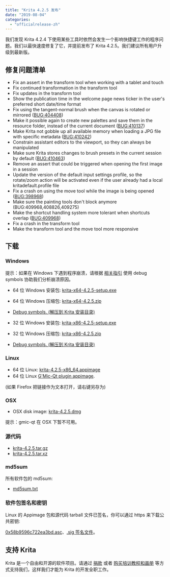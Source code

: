 ```yaml
---
title: "Krita 4.2.5 发布"
date: "2019-08-04"
categories: 
  - "officialrelease-zh"
---
```


我们发现 Krita 4.2.4 下使用某些工具时依然会发生一个影响快捷键工作的程序问题。我们以最快速度修复了它，并提前发布了 Krita 4.2.5。我们建议所有用户升级到最新版。

## 修复问题清单

- Fix an assert in the transform tool when working with a tablet and touch
- Fix continued transformation in the transform tool
- Fix updates in the transform tool
- Show the publication time in the welcome page news ticker in the user's preferred short date/time format
- Fix using the tangent-normal brush when the canvas is rotated or mirrored ([BUG:404408](https://bugs.kde.org/show_bug.cgi?id=404408))
- Make it possible again to create new palettes and save them in the resource folder, instead of the current document ([BUG:410137](https://bugs.kde.org/show_bug.cgi?id=410137))
- Make Krita not gobble up all available memory when loading a JPG file with specific metadata ([BUG:410242](https://bugs.kde.org/show_bug.cgi?id=410242))
- Constrain assistant editors to the viewport, so they can always be manipulated
- Make sure Krita stores changes to brush presets in the current session by default ([BUG:410463](https://bugs.kde.org/show_bug.cgi?id=410463))
- Remove an assert that could be triggered when opening the first image in a session
- Update the version of the default input settings profile, so the rotate/zoom action will be activated even if the user already had a local kritadefault.profile file
- Fix a crash on using the move tool while the image is being opened ([BUG:398968](https://bugs.kde.org/show_bug.cgi?id=398968))
- Make sure the painting tools don't block anymore (BUG:409968,408826,409275)
- Make the shortcut handling system more tolerant when shortcuts overlap ([BUG:409968](https://bugs.kde.org/show_bug.cgi?id=409968))
- Fix a crash in the transform tool
- Make the transform tool and the move tool more responsive

## 下载

### Windows

提示：如果在 Windows 下遇到程序崩溃，请根据 [相关指引](https://docs.krita.org/en/reference_manual/dr_minw_debugger.html#dr-minw) 使用 debug symbols 协助我们分析崩溃原因。

- 64 位 Windows 安装包: [krita-x64-4.2.5-setup.exe](https://download.kde.org/stable/krita/4.2.5/krita-x64-4.2.5-setup.exe)
- 64 位 Windows 压缩包: [krita-x64-4.2.5.zip](https://download.kde.org/stable/krita/4.2.5/krita-x64-4.2.5.zip)
- [Debug symbols. (解压到 Krita 安装目录)](https://download.kde.org/stable/krita/4.2.5/krita-x64-4.2.5-dbg.zip)

- 32 位 Windows 安装包: [krita-x86-4.2.5-setup.exe](https://download.kde.org/stable/krita/4.2.5/krita-x86-4.2.5-setup.exe)
- 32 位 Windows 压缩包: [krita-x86-4.2.5.zip](https://download.kde.org/stable/krita/4.2.5/krita-x86-4.2.5.zip)
- [Debug symbols. (解压到 Krita 安装目录)](https://download.kde.org/stable/krita/4.2.5/krita-x86-4.2.5-dbg.zip)

### Linux

- 64 位 Linux: [krita-4.2.5-x86_64.appimage](https://download.kde.org/stable/krita/4.2.5/krita-4.2.5-x86_64.appimage)
- 64 位 Linux [G'Mic-Qt plugin appimage](https://download.kde.org/stable/krita/4.2.5/gmic_krita_qt-x86_64.appimage).

(如果 Firefox 把链接作为文本打开，请右键另存为)

### OSX

- OSX disk image: [krita-4.2.5.dmg](https://download.kde.org/stable/krita/4.2.5/krita-4.2.5.dmg)

提示：gmic-qt 在 OSX 下暂不可用。

### 源代码

- [krita-4.2.5.tar.gz](https://download.kde.org/stable/krita/4.2.5/krita-4.2.5.tar.gz)
- [krita-4.2.5.tar.xz](https://download.kde.org/stable/krita/4.2.5/krita-4.2.5.tar.xz)

### md5sum

所有软件包的 md5sum:

- [md5sum.txt](https://download.kde.org/stable/krita/4.2.5/md5sum.txt)

### 软件包签名和密钥

Linux 的 Appimage 包和源代码 tarball 文件已签名，你可以通过 https 来下载公共密钥:

 [0x58b9596c722ea3bd.asc](https://share.kde.org/index.php/s/fJ99V5mZvuyD0z8)、[.sig 签名文件](http://download.kde.org/unstable/krita/4.2.0-beta2/)。

## 支持 Krita

Krita 是一个自由和开源的软件项目。请通过 [捐款](https://krita.org/en/support-us/donations/) 或者 [购买培训教程和画册](https://krita.org/en/support-us/shop) 等方式支持我们，这样我们才能为 Krita 的开发全职工作。
